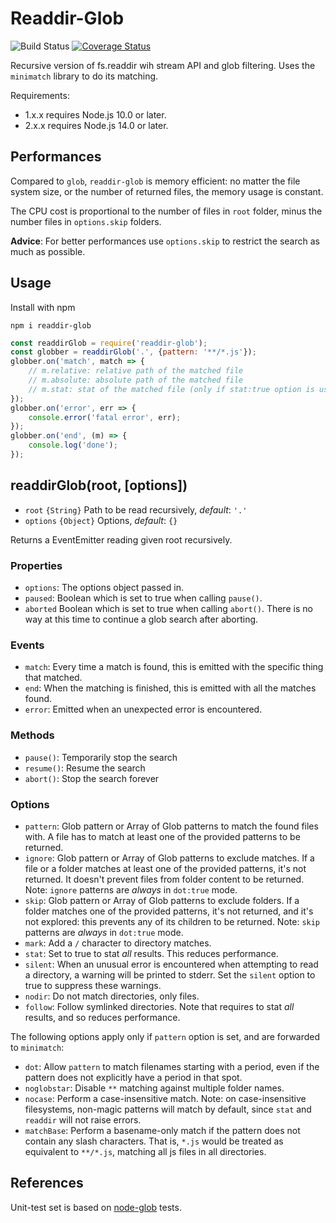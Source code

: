 # Readdir-Glob
![Build Status](https://github.com/Yqnn/node-readdir-glob/actions/workflows/test.yml/badge.svg?branch=master) [![Coverage Status](https://coveralls.io/repos/github/Yqnn/node-readdir-glob/badge.svg?branch=master)](https://coveralls.io/github/Yqnn/node-readdir-glob?branch=master)

Recursive version of fs.readdir wih stream API and glob filtering.
Uses the `minimatch` library to do its matching.

Requirements:
- 1.x.x requires Node.js 10.0 or later.
- 2.x.x requires Node.js 14.0 or later.

## Performances

Compared to `glob`, `readdir-glob` is memory efficient: no matter the file system size, or the number of returned files, the memory usage is constant.

The CPU cost is proportional to the number of files in `root` folder, minus the number files in `options.skip` folders.

**Advice**: For better performances use `options.skip` to restrict the search as much as possible.

## Usage

Install with npm
```
npm i readdir-glob
```

```javascript
const readdirGlob = require('readdir-glob');
const globber = readdirGlob('.', {pattern: '**/*.js'});
globber.on('match', match => {
    // m.relative: relative path of the matched file
    // m.absolute: absolute path of the matched file
    // m.stat: stat of the matched file (only if stat:true option is used)
});
globber.on('error', err => {
    console.error('fatal error', err);
});
globber.on('end', (m) => {
    console.log('done');
});
```

## readdirGlob(root, [options])

* `root` `{String}` Path to be read recursively, *default*: `'.'`
* `options` `{Object}` Options, *default*: `{}`

Returns a EventEmitter reading given root recursively.

### Properties

* `options`: The options object passed in.
* `paused`: Boolean which is set to true when calling `pause()`.
* `aborted` Boolean which is set to true when calling `abort()`.  There is no way at this time to continue a glob search after aborting.

### Events

* `match`: Every time a match is found, this is emitted with the specific thing that matched.
* `end`: When the matching is finished, this is emitted with all the matches found. 
* `error`: Emitted when an unexpected error is encountered.

### Methods

* `pause()`: Temporarily stop the search
* `resume()`: Resume the search
* `abort()`: Stop the search forever

### Options

* `pattern`: Glob pattern or Array of Glob patterns to match the found files with. A file has to match at least one of the provided patterns to be returned.
* `ignore`: Glob pattern or Array of Glob patterns to exclude matches. If a file or a folder matches at least one of the provided patterns, it's not returned. It doesn't prevent files from folder content to be returned. Note: `ignore` patterns are *always* in `dot:true` mode.
* `skip`: Glob pattern or Array of Glob patterns to exclude folders. If a folder matches one of the provided patterns, it's not returned, and it's not explored: this prevents any of its children to be returned. Note: `skip` patterns are *always* in `dot:true` mode.
* `mark`: Add a `/` character to directory matches.
* `stat`: Set to true to stat *all* results.  This reduces performance.
* `silent`: When an unusual error is encountered when attempting to read a directory, a warning will be printed to stderr.  Set the `silent` option to true to suppress these warnings.
* `nodir`: Do not match directories, only files.
* `follow`: Follow symlinked directories. Note that requires to stat *all* results, and so reduces performance.

The following options apply only if `pattern` option is set, and are forwarded to `minimatch`:
* `dot`: Allow `pattern` to match filenames starting with a period, even if the pattern does not explicitly have a period in that spot.
* `noglobstar`: Disable `**` matching against multiple folder names.
* `nocase`: Perform a case-insensitive match.  Note: on case-insensitive filesystems, non-magic patterns will match by default, since `stat` and `readdir` will not raise errors.
* `matchBase`: Perform a basename-only match if the pattern does not  contain any slash characters.  That is, `*.js` would be treated as equivalent to `**/*.js`, matching all js files in all directories.


## References

Unit-test set is based on [node-glob](https://www.npmjs.com/package/glob) tests.
